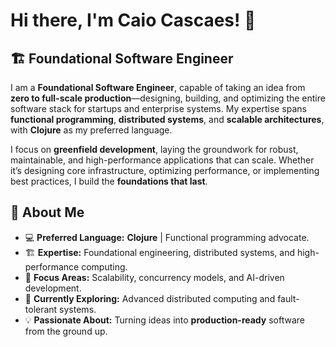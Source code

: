 # Hi there, I'm Caio Cascaes! 👋  

## 🏗️ Foundational Software Engineer  

I am a **Foundational Software Engineer**, capable of taking an idea from **zero to full-scale production**—designing, building, and optimizing the entire software stack for startups and enterprise systems. My expertise spans **functional programming**, **distributed systems**, and **scalable architectures**, with **Clojure** as my preferred language.  

I focus on **greenfield development**, laying the groundwork for robust, maintainable, and high-performance applications that can scale. Whether it’s designing core infrastructure, optimizing performance, or implementing best practices, I build the **foundations that last**.  

## 🚀 About Me  
- 💻 **Preferred Language:** **Clojure** | Functional programming advocate.  
- 🏗 **Expertise:** Foundational engineering, distributed systems, and high-performance computing.  
- 🎯 **Focus Areas:** Scalability, concurrency models, and AI-driven development.  
- 🔬 **Currently Exploring:** Advanced distributed computing and fault-tolerant systems.  
- 💡 **Passionate About:** Turning ideas into **production-ready** software from the ground up.  

